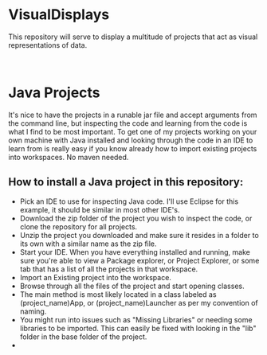 # VisualDisplays
<p>This repository will serve to display a multitude of projects that act as visual representations of data.</p>
</br>
<h1>Java Projects</h1>
<p>It's nice to have the projects in a runable jar file and accept arguments from the command line, but inspecting the code and learning from the code is what I find to be most important. To get one of my projects working on your own machine with Java installed and looking through the code in an IDE to learn from is really easy if you know already how to import existing projects into workspaces. No maven needed.</p>
<h2>How to install a Java project in this repository:</h2>
<ul>
  <li>Pick an IDE to use for inspecting Java code. I'll use Eclipse for this example, it should be similar in most other IDE's.</li>
  <li>Download the zip folder of the project you wish to inspect the code, or clone the repository for all projects.</li>
  <li>Unzip the project you downloaded and make sure it resides in a folder to its own with a similar name as the zip file.</li>
  <li>Start your IDE. When you have everything installed and running, make sure you're able to view a Package explorer, or Project Explorer, or some tab that has a list of all the projects in that workspace.</li>
  <li>Import an Existing project into the workspace.</li>
  <li>Browse through all the files of the project and start opening classes.</li>
  <li>The main method is most likely located in a class labeled as (project_name)App, or (project_name)Launcher as per my convention of naming.</li>
  <li>You might run into issues such as "Missing Libraries" or needing some libraries to be imported. This can easily be fixed with looking in the "lib" folder in the base folder of the project.</li>
  <li></li>
</ul>
